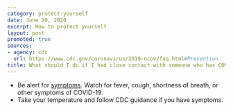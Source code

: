 ```yaml
---
category: protect-yourself
date: June 20, 2020
excerpt: How to protect yourself
layout: post
promoted: true
sources:
- agency: cdc
  url: https://www.cdc.gov/coronavirus/2019-ncov/faq.html#Prevention
title: What should I do if I had close contact with someone who has COVID-19?
---
```


* Be alert for [symptoms](https://www.cdc.gov/coronavirus/2019-ncov/symptoms-testing/symptoms.html). Watch for fever, cough, shortness of breath, or other symptoms of COVID-19.
* Take your temperature and follow CDC guidance if you have symptoms.
